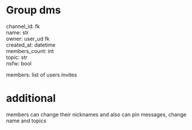 # Group dms
channel_id: fk  
name: str  
owner: user_ud fk  
created_at: datetime  
members_count: int  
topic: str  
nsfw: bool  

members: list of users
invites  

# additional
members can change their nicknames
and also can pin messages, change name and topics  